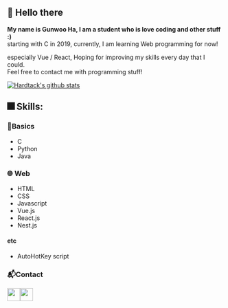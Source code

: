 ## 👋 Hello there
**My name is Gunwoo Ha, I am a student who is love coding and other stuff :)** <br>
starting with C in 2019, currently, I am learning Web programming for now!

especially Vue / React, Hoping for improving my skills every day that I could. <br>
Feel free to contact me with programming stuff!

[![Hardtack's github stats](https://github-readme-stats.vercel.app/api?username=HARDTACK-Dev)](https://github.com/anuraghazra/github-readme-stats)
## 🎆 Skills:


### 🔰**Basics**

- C
- Python
- Java

### 🌐 **Web**

- HTML
- CSS
- Javascript
- Vue.js
- React.js
- Nest.js

#### etc
- AutoHotKey script
### 📬Contact
[<img src = "https://cdn4.iconfinder.com/data/icons/logos-and-brands/512/91_Discord_logo_logos-512.png" width="30">](https://discordapp.com/users/194766835948847104)[<img src = "https://www.lter-europe.net/document-archive/image-gallery/albums/logos/TwitterLogo_55acee.png/image" width=30>](https://twitter.com/hardtack_gb)

